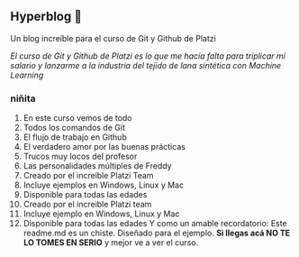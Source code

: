 ## Hyperblog 💚
Un blog increíble para el curso de Git y Github de Platzi

*El curso de Git y Github de Platzi es lo que me hacía falta para triplicar mi salario y lanzarme a la industria del tejido de lana sintética con Machine Learning*

### niñita
1. En este curso vemos de todo
2. Todos los comandos de Git
3. El flujo de trabajo en Github
4. El verdadero amor por las buenas prácticas
5. Trucos muy locos del profesor
6. Las personalidades múltiples de Freddy
7. Creado por el increíble Platzi Team
8. Incluye ejemplos en Windows, Linux y Mac
9. Disponible para todas las edades
10. Creado por el increible Platzi team
11. Incluye ejemplo en Windows, Linux y Mac 
12. Disponible para todas las edades
Y como un amable recordatorio: Este readme.md es un chiste. Diseñado para el ejemplo. **Si llegas acá NO TE LO TOMES EN SERIO** y mejor ve a ver el curso.
